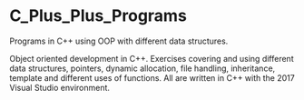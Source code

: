 # C_Plus_Plus_Programs
Programs in C++ using OOP with different data structures.

Object oriented development in C++.
Exercises covering and using different data structures, pointers, dynamic allocation, file handling, inheritance, template and different uses of functions.
All are written in C++ with the 2017 Visual Studio environment. 
